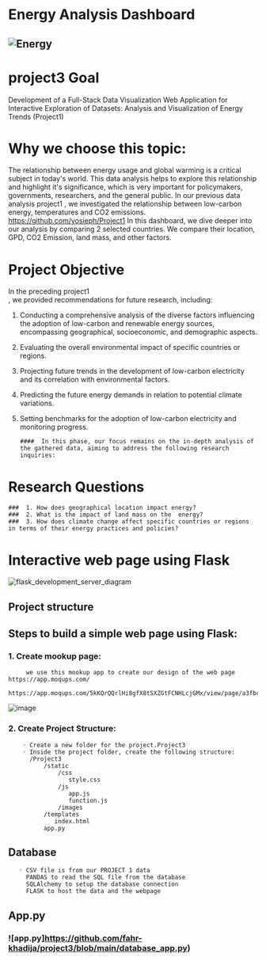 # Energy Analysis Dashboard



## ![Energy](https://tharawat.org/wp-content/uploads/2022/12/Website-header-e1670259531766-2048x901.png)

# project3 Goal
Development of a Full-Stack Data Visualization Web Application for Interactive Exploration of Datasets: Analysis and Visualization of Energy Trends (Project1)

# Why we choose this topic:

The relationship between energy usage and global warming is a critical subject in today's world. This data analysis helps to explore this relationship and highlight it's significance, which is very important for policymakers, governments, researchers, and the general public. In our previous data analysis project1 , we investigated the relationship between low-carbon energy, temperatures and CO2 emissions.
 https://github.com/yosieph/Project1
In this dashboard, we dive deeper into our analysis by comparing 2 selected countries. We compare their location, GPD, CO2 Emission, land mass, and other factors.

# Project Objective 

In the preceding project1  
, we provided recommendations for future research, including:
1. Conducting a comprehensive analysis of the diverse factors influencing the adoption of low-carbon and renewable energy sources, encompassing geographical, socioeconomic, and demographic aspects.
2. Evaluating the overall environmental impact of specific countries or regions.
3. Projecting future trends in the development of low-carbon electricity and its correlation with environmental factors.
4. Predicting the future energy demands in relation to potential climate variations.
5. Setting benchmarks for the adoption of low-carbon electricity and monitoring progress.
 
       ####  In this phase, our focus remains on the in-depth analysis of the gathered data, aiming to address the following research inquiries:
# Research Questions
    ###  1. How does geographical location impact energy? 
    ###  2. What is the impact of land mass on the  energy? 
    ###  3. How does climate change affect specific countries or regions in terms of their energy practices and policies? 
# Interactive web page using Flask 
![flask_development_server_diagram](https://github.com/fahr-khadija/project3/assets/100168693/db652e80-600e-4494-a9c7-d2fe95571fde)
 ## Project structure
 ## Steps to build a simple web page using Flask:
   ###  1. Create mookup page:
         we use this mookup app to create our design of the web page  https://app.moqups.com/     
         https://app.moqups.com/5kKQrQQrlHi8gfX8tSXZGtFCNHLcjGMx/view/page/a3fbc0074
         
  ![image](https://github.com/fahr-khadija/project3/assets/100168693/df68a862-7ed7-4e8e-9700-4f87b974d2a2)

   ###  2. Create Project Structure:
        ◦ Create a new folder for the project.Project3
        ◦ Inside the project folder, create the following structure:
          /Project3
              /static
                  /css
                     style.css
                  /js
                     app.js
                     function.js
                  /images
              /templates
                 index.html
              app.py

## Database
       ◦ CSV file is from our PROJECT 1 data
         PANDAS to read the SQL file from the database
         SQLAlchemy to setup the database connection
         FLASK to host the data and the webpage
## App.py
   ### ![app.py]https://github.com/fahr-khadija/project3/blob/main/database_app.py)
         



